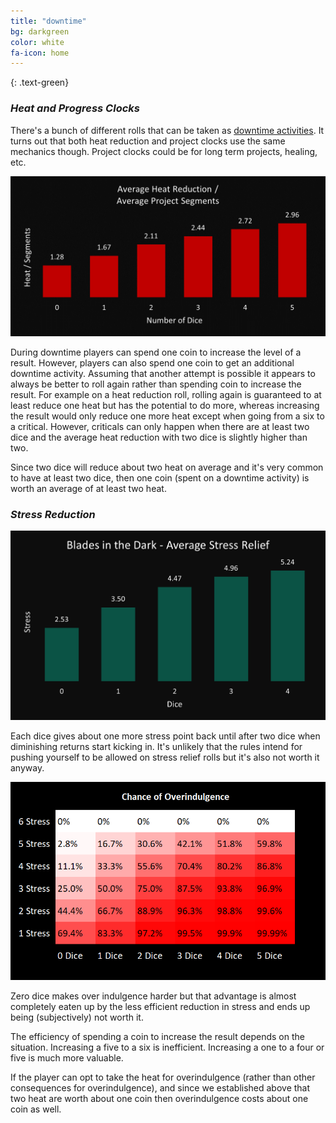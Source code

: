 ```yaml
---
title: "downtime"
bg: darkgreen
color: white
fa-icon: home
---
```


{: .text-green}

### *Heat and Progress Clocks*


There's a bunch of different rolls that can be taken as [downtime activities](https://bladesinthedark.com/downtime-activities). It turns out that both heat reduction and project clocks use the same mechanics though. Project clocks could be for long term projects, healing, etc.

![Progress Bar Chart](/img/HeatAndProgressClockChances.png "Heat\Segments")

During downtime players can spend one coin to increase the level of a result. However, players can also spend one coin to get an additional downtime activity. Assuming that another attempt is possible it appears to always be better to roll again rather than spending coin to increase the result. For example on a heat reduction roll, rolling again is guaranteed to at least reduce one heat but has the potential to do more, whereas increasing the result would only reduce one more heat except when going from a six to a critical. However, criticals can only happen when there are at least two dice and the average heat reduction with two dice is slightly higher than two.

Since two dice will reduce about two heat on average and it's very common to have at least two dice, then one coin (spent on a downtime activity) is worth an average of at least two heat.

### *Stress Reduction*

![Stress Relief Bar Chart](/img/AverageStressRelief.png "Stress Relief")

Each dice gives about one more stress point back until after two dice when diminishing returns start kicking in. It's unlikely that the rules intend for pushing yourself to be allowed on stress relief rolls but it's also not worth it anyway.

![Overindulgence Heat Map](/img/OverindulgenceChances.png "Overindulgence Heat Map")

Zero dice makes over indulgence harder but that advantage is almost completely eaten up by the less efficient reduction in stress and ends up being (subjectively) not worth it.

The efficiency of spending a coin to increase the result depends on the situation. Increasing a five to a six is inefficient. Increasing a one to a four or five is much more valuable.

If the player can opt to take the heat for overindulgence (rather than other consequences for overindulgence), and since we established above that two heat are worth about one coin then overindulgence costs about one coin as well.
